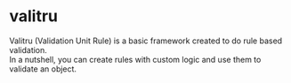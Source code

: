 # valitru
Valitru (Validation Unit Rule) is a basic framework created to do rule based validation.  
In a nutshell, you can create rules with custom logic and use them to validate an object.
